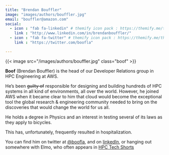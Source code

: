 ```yaml
---
title: "Brendan Bouffler"
image: "images/authors/bouffler.jpg"
email: "bouffler@amazon.com"
social:
  - icon : "fab fa-linkedin" # themify icon pack : https://themify.me/themify-icons
    link : "http://www.linkedin.com/in/brendanbouffler/"
  - icon : "fab fa-twitter" # themify icon pack : https://themify.me/themify-icons
    link : "https://twitter.com/boofla"

---
```


<style>
.boof {
  float:right !important;
  width:350px;
  padding: 10px;
  filter: drop-shadow(0 0.2rem 0.25rem rgba(0, 0, 0, 0.2));
  }
</style>

{{< image src="/images/authors/bouffler.jpg" class="boof" >}}

**Boof** (Brendan Bouffler) is the head of our Developer Relations group in HPC Engineering at AWS.

He’s been ~~guilty of~~ responsible for designing and building hundreds of HPC systems in all kind of environments, all over the world. However, he joined AWS when it became clear to him that cloud would become the exceptional tool the global research & engineering community needed to bring on the discoveries that would change the world for us all.

He holds a degree in Physics and an interest in testing several of its laws as they apply to bicycles. 

This has, unfortunately, frequently resulted in hospitalization.

You can find him on twitter at [@boofla](https://twitter.com/boofla), and on [linkedIn](http://www.linkedin.com/in/brendanbouffler/), or hanging out somewhere with Elmo, who often appears in [HPC Tech Shorts](https://youtu.be/1y5Ix2HS8sw?t=214)
